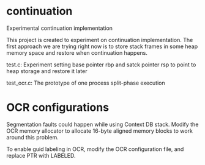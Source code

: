 # continuation
Experimental continuation implementation

This project is created to experiment on continuation implementation.
The first approach we are trying right now is to store stack frames
in some heap memory space and restore when continuation happens.

test.c: Experiment setting base pointer rbp and satck pointer rsp
        to point to heap storage and restore it later

test_ocr.c: The prototype of one process split-phase execution


# OCR configurations

Segmentation faults could happen while using Context DB stack.
Modify the OCR memory allocator to allocate 16-byte aligned
memory blocks to work around this problem.

To enable guid labeling in OCR, modify the OCR configuration
file, and replace PTR with LABELED.


